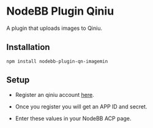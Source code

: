 # NodeBB Plugin Qiniu

A plugin that uploads images to Qiniu.

## Installation

    npm install nodebb-plugin-qn-imagemin


## Setup

* Register an qiniu account [here](http://qiniu.com).

* Once you register you will get an APP ID and secret.

* Enter these values in your NodeBB ACP page.

